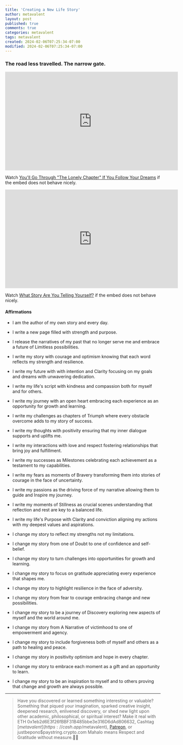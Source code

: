 ```yaml
---
title: 'Creating a New Life Story'
author: metavalent
layout: post
published: true
comments: true
categories: metavalent
tags: metavalent
created: 2024-02-06T07:25:34-07:00
modified: 2024-02-06T07:25:34-07:00
---
```


<!-- Manual create timestamp if needed { date --iso-8601=seconds } -->

### The road less travelled. The narrow gate.

<!-- YouTube Player -->
<iframe id="ytplayer" type="text/html" class="center "loading="lazy" width="560" height="320"
  src="https://www.youtube.com/embed/DF_FkTOAIXw"
  frameborder="0"></iframe>

Watch [You'll Go Through \"The Lonely Chapter\" If You Follow Your Dreams](https://youtu.be/DF_FkTOAIXw) if the embed does not behave nicely.

<!-- YouTube Player -->
<iframe id="ytplayer" type="text/html" class="center "loading="lazy" width="560" height="320"
  src="https://www.youtube.com/embed/xRte4jL5OJY?autoplay=1"
  frameborder="0"></iframe>

Watch [What Story Are You Telling Yourself?](https://youtu.be/xRte4jL5OJY) if the embed does not behave nicely.

#### Affirmations

* I am the author of my own story and every day.
* I write a new page filled with strength and purpose.
* I release the narratives of my past that no longer serve me and embrace a future of Limitless possibilities.
* I write my story with courage and optimism knowing that each word reflects my strength and resilience.
* I write my future with with intention and Clarity focusing on my goals and dreams with unwavering dedication.
* I write my life's script with kindness and compassion both for myself and for others.
* I write my journey with an open heart embracing each experience as an opportunity for growth and learning.
* I write my challenges as chapters of Triumph where every obstacle overcome adds to my story of success.
* I write my thoughts with positivity ensuring that my inner dialogue supports and uplifts me.
* I write my interactions with love and respect fostering relationships that bring joy and fulfillment.
* I write my successes as Milestones celebrating each achievement as a testament to my capabilities.
* I write my fears as moments of Bravery transforming them into stories of courage in the face of uncertainty.
* I write my passions as the driving force of my narrative allowing them to guide and Inspire my journey.
* I write my moments of Stillness as crucial scenes understanding that reflection and rest are key to a balanced life.
* I write my life's Purpose with Clarity and conviction aligning my actions with my deepest values and aspirations.

* I change my story to reflect my strengths not my limitations.
* I change my story from one of Doubt to one of confidence and self-belief.
* I change my story to turn challenges into opportunities for growth and learning.
* I change my story to focus on gratitude appreciating every experience that shapes me.
* I change my story to highlight resilience in the face of adversity.
* I change my story from fear to courage embracing change and new possibilities.
* I change my story to be a journey of Discovery exploring new aspects of myself and the world around me.
* I change my story from A Narrative of victimhood to one of empowerment and agency.
* I change my story to include forgiveness both of myself and others as a path to healing and peace.
* I change my story in positivity optimism and hope in every chapter.
* I change my story to embrace each moment as a gift and an opportunity to learn.
* I change my story to be an inspiration to myself and to others proving that change and growth are always possible.


---
> Have you discovered or learned something interesting or valuable? Something that piqued your imagination, sparked creative insight, deepened research, enlivened discovery, or shed new light upon other academic, philosophical, or spiritual interest? Make it real with ETH 0x1eb2d6E3f26fBBF31B485bbe3e316D6dAd806632, Cashtag [$metavalent](https://cash.app/$metavalent), [Patreon](https://patreon.com/metavalent), or justbepono$paystring.crypto.com Mahalo means Respect and Gratitude without measure.🙏🏼

